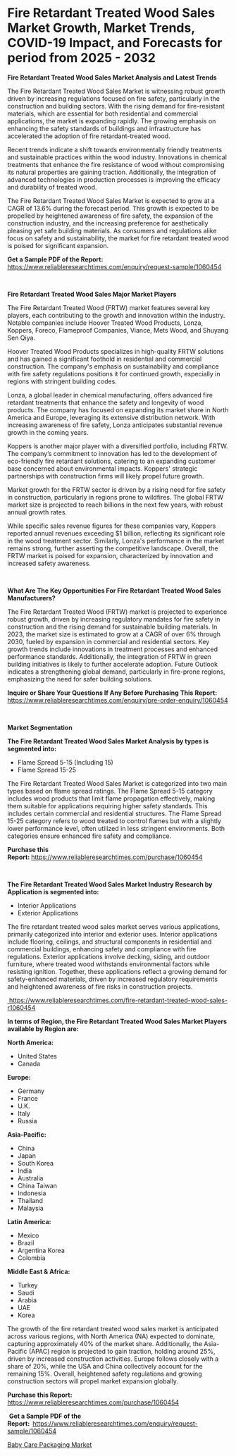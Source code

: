 <p><h1>Fire Retardant Treated Wood Sales Market Growth, Market Trends, COVID-19 Impact, and Forecasts for period from 2025 - 2032</h1></p><p><strong>Fire Retardant Treated Wood Sales Market Analysis and Latest Trends</strong></p>
<p><p>The Fire Retardant Treated Wood Sales Market is witnessing robust growth driven by increasing regulations focused on fire safety, particularly in the construction and building sectors. With the rising demand for fire-resistant materials, which are essential for both residential and commercial applications, the market is expanding rapidly. The growing emphasis on enhancing the safety standards of buildings and infrastructure has accelerated the adoption of fire retardant-treated wood.</p><p>Recent trends indicate a shift towards environmentally friendly treatments and sustainable practices within the wood industry. Innovations in chemical treatments that enhance the fire resistance of wood without compromising its natural properties are gaining traction. Additionally, the integration of advanced technologies in production processes is improving the efficacy and durability of treated wood.</p><p>The Fire Retardant Treated Wood Sales Market is expected to grow at a CAGR of 13.6% during the forecast period. This growth is expected to be propelled by heightened awareness of fire safety, the expansion of the construction industry, and the increasing preference for aesthetically pleasing yet safe building materials. As consumers and regulations alike focus on safety and sustainability, the market for fire retardant treated wood is poised for significant expansion.</p></p>
<p><strong>Get a Sample PDF of the Report:&nbsp;</strong> <a href="https://www.reliableresearchtimes.com/enquiry/request-sample/1060454?utm_campaign=3033&utm_medium=2&utm_source=Github&utm_content=ia&utm_term=22032025&utm_id=fire-retardant-treated-wood-sales">https://www.reliableresearchtimes.com/enquiry/request-sample/1060454</a></p>
<p>&nbsp;</p>
<p><strong>Fire Retardant Treated Wood Sales Major Market Players</strong></p>
<p><p>The Fire Retardant Treated Wood (FRTW) market features several key players, each contributing to the growth and innovation within the industry. Notable companies include Hoover Treated Wood Products, Lonza, Koppers, Foreco, Flameproof Companies, Viance, Mets Wood, and Shuyang Sen Qiya.</p><p>Hoover Treated Wood Products specializes in high-quality FRTW solutions and has gained a significant foothold in residential and commercial construction. The company's emphasis on sustainability and compliance with fire safety regulations positions it for continued growth, especially in regions with stringent building codes.</p><p>Lonza, a global leader in chemical manufacturing, offers advanced fire retardant treatments that enhance the safety and longevity of wood products. The company has focused on expanding its market share in North America and Europe, leveraging its extensive distribution network. With increasing awareness of fire safety, Lonza anticipates substantial revenue growth in the coming years.</p><p>Koppers is another major player with a diversified portfolio, including FRTW. The company’s commitment to innovation has led to the development of eco-friendly fire retardant solutions, catering to an expanding customer base concerned about environmental impacts. Koppers' strategic partnerships with construction firms will likely propel future growth.</p><p>Market growth for the FRTW sector is driven by a rising need for fire safety in construction, particularly in regions prone to wildfires. The global FRTW market size is projected to reach billions in the next few years, with robust annual growth rates.</p><p>While specific sales revenue figures for these companies vary, Koppers reported annual revenues exceeding $1 billion, reflecting its significant role in the wood treatment sector. Similarly, Lonza's performance in the market remains strong, further asserting the competitive landscape. Overall, the FRTW market is poised for expansion, characterized by innovation and increased safety awareness.</p></p>
<p>&nbsp;</p>
<p><strong>What Are The Key Opportunities For Fire Retardant Treated Wood Sales Manufacturers?</strong></p>
<p><p>The Fire Retardant Treated Wood (FRTW) market is projected to experience robust growth, driven by increasing regulatory mandates for fire safety in construction and the rising demand for sustainable building materials. In 2023, the market size is estimated to grow at a CAGR of over 6% through 2030, fueled by expansion in commercial and residential sectors. Key growth trends include innovations in treatment processes and enhanced performance standards. Additionally, the integration of FRTW in green building initiatives is likely to further accelerate adoption. Future Outlook indicates a strengthening global demand, particularly in fire-prone regions, emphasizing the need for safer building solutions.</p></p>
<p><strong>Inquire or Share Your Questions If Any Before Purchasing This Report:</strong> <a href="https://www.reliableresearchtimes.com/enquiry/pre-order-enquiry/1060454?utm_campaign=3033&utm_medium=2&utm_source=Github&utm_content=ia&utm_term=22032025&utm_id=fire-retardant-treated-wood-sales">https://www.reliableresearchtimes.com/enquiry/pre-order-enquiry/1060454</a></p>
<p>&nbsp;</p>
<p><strong>Market Segmentation</strong></p>
<p><strong>The Fire Retardant Treated Wood Sales Market Analysis by types is segmented into:</strong></p>
<p><ul><li>Flame Spread 5-15 (Including 15)</li><li>Flame Spread 15-25</li></ul></p>
<p><p>The Fire Retardant Treated Wood Sales Market is categorized into two main types based on flame spread ratings. The Flame Spread 5-15 category includes wood products that limit flame propagation effectively, making them suitable for applications requiring higher safety standards. This includes certain commercial and residential structures. The Flame Spread 15-25 category refers to wood treated to control flames but with a slightly lower performance level, often utilized in less stringent environments. Both categories ensure enhanced fire safety and compliance.</p></p>
<p><strong>Purchase this Report:&nbsp;</strong><a href="https://www.reliableresearchtimes.com/purchase/1060454?utm_campaign=3033&utm_medium=2&utm_source=Github&utm_content=ia&utm_term=22032025&utm_id=fire-retardant-treated-wood-sales">https://www.reliableresearchtimes.com/purchase/1060454</a></p>
<p>&nbsp;</p>
<p><strong>The Fire Retardant Treated Wood Sales Market Industry Research by Application is segmented into:</strong></p>
<p><ul><li>Interior Applications</li><li>Exterior Applications</li></ul></p>
<p><p>The fire retardant treated wood sales market serves various applications, primarily categorized into interior and exterior uses. Interior applications include flooring, ceilings, and structural components in residential and commercial buildings, enhancing safety and compliance with fire regulations. Exterior applications involve decking, siding, and outdoor furniture, where treated wood withstands environmental factors while resisting ignition. Together, these applications reflect a growing demand for safety-enhanced materials, driven by increased regulatory requirements and heightened awareness of fire risks in construction projects.</p></p>
<p><a href="https://www.reliableresearchtimes.com/fire-retardant-treated-wood-sales-r1060454?utm_campaign=3033&utm_medium=2&utm_source=Github&utm_content=ia&utm_term=22032025&utm_id=fire-retardant-treated-wood-sales">&nbsp;https://www.reliableresearchtimes.com/fire-retardant-treated-wood-sales-r1060454</a></p>
<p><strong>In terms of Region, the Fire Retardant Treated Wood Sales Market Players available by Region are:</strong></p>
<p>
    <p> <strong> North America: </strong>
        <ul>
            <li>United States</li>
            <li>Canada</li>
        </ul>
        </p> 
    <p> <strong> Europe: </strong>
        <ul>
            <li>Germany</li>
            <li>France</li>
            <li>U.K.</li>
            <li>Italy</li>
            <li>Russia</li>
        </ul>
        </p> 
    <p> <strong> Asia-Pacific: </strong>
        <ul>
            <li>China</li>
            <li>Japan</li>
            <li>South Korea</li>
            <li>India</li>
            <li>Australia</li>
            <li>China Taiwan</li>
            <li>Indonesia</li>
            <li>Thailand</li>
            <li>Malaysia</li>
        </ul>
        </p> 
    <p> <strong> Latin America: </strong>
        <ul>
            <li>Mexico</li>
            <li>Brazil</li>
            <li>Argentina Korea</li>
            <li>Colombia</li>
        </ul>
        </p> 
    <p> <strong> Middle East & Africa: </strong>
        <ul>
            <li>Turkey</li>
            <li>Saudi</li>
            <li>Arabia</li>
            <li>UAE</li>
            <li>Korea</li>
        </ul>
    </p>
    </p>
<p><p>The growth of the fire retardant treated wood sales market is anticipated across various regions, with North America (NA) expected to dominate, capturing approximately 40% of the market share. Additionally, the Asia-Pacific (APAC) region is projected to gain traction, holding around 25%, driven by increased construction activities. Europe follows closely with a share of 20%, while the USA and China collectively account for the remaining 15%. Overall, heightened safety regulations and growing construction sectors will propel market expansion globally.</p></p>
<p><strong>Purchase this Report: </strong><a href="https://www.reliableresearchtimes.com/purchase/1060454?utm_campaign=3033&utm_medium=2&utm_source=Github&utm_content=ia&utm_term=22032025&utm_id=fire-retardant-treated-wood-sales">https://www.reliableresearchtimes.com/purchase/1060454</a></p>
<p>&nbsp;<strong>Get a Sample PDF of the Report:&nbsp;&nbsp;</strong><a href="https://www.reliableresearchtimes.com/enquiry/request-sample/1060454?utm_campaign=3033&utm_medium=2&utm_source=Github&utm_content=ia&utm_term=22032025&utm_id=fire-retardant-treated-wood-sales">https://www.reliableresearchtimes.com/enquiry/request-sample/1060454</a></p>
<p><strong></strong></p>
<p><p><a href="https://github.com/arvelm4nthig/Market-Research-Report-List-1/blob/main/baby-care-packaging-market.md?utm_campaign=3033&utm_medium=2&utm_source=Github&utm_content=ia&utm_term=22032025&utm_id=fire-retardant-treated-wood-sales">Baby Care Packaging Market</a></p></p>